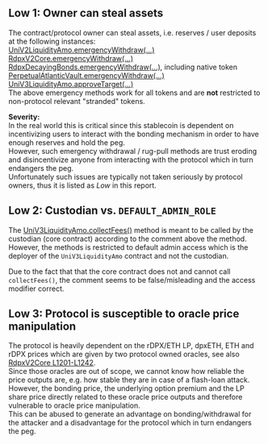 ## Low 1: Owner can steal assets

The contract/protocol owner can steal assets, i.e. reserves / user deposits at the following instances:  
[UniV2LiquidityAmo.emergencyWithdraw(...)](https://github.com/code-423n4/2023-08-dopex/blob/eb4d4a201b3a75dd4bddc74a34e9c42c71d0d12f/contracts/amo/UniV2LiquidityAmo.sol#L137-L153)  
[RdpxV2Core.emergencyWithdraw(...)](https://github.com/code-423n4/2023-08-dopex/blob/eb4d4a201b3a75dd4bddc74a34e9c42c71d0d12f/contracts/core/RdpxV2Core.sol#L156-L173)  
[RdpxDecayingBonds.emergencyWithdraw(...)](https://github.com/code-423n4/2023-08-dopex/blob/eb4d4a201b3a75dd4bddc74a34e9c42c71d0d12f/contracts/decaying-bonds/RdpxDecayingBonds.sol#L80-L107), including native token  
[PerpetualAtlanticVault.emergencyWithdraw(...)](https://github.com/code-423n4/2023-08-dopex/blob/eb4d4a201b3a75dd4bddc74a34e9c42c71d0d12f/contracts/perp-vault/PerpetualAtlanticVault.sol#L214-L228)  
[UniV3LiquidityAmo.approveTarget(...)](https://github.com/code-423n4/2023-08-dopex/blob/eb4d4a201b3a75dd4bddc74a34e9c42c71d0d12f/contracts/amo/UniV3LiquidityAmo.sol#L139-L152)  
The above emergency methods work for all tokens and are **not** restricted to non-protocol relevant "stranded" tokens.  

**Severity:**  
In the real world this is critical since this stablecoin is dependent on incentivizing users to interact with the bonding mechanism in order to have enough reserves and hold the peg.  
However, such emergency withdrawal / rug-pull methods are trust eroding and disincentivize anyone from interacting with the protocol which in turn endangers the peg.  
Unfortunately such issues are typically not taken seriously by protocol owners, thus it is listed as *Low* in this report.


## Low 2: Custodian vs. `DEFAULT_ADMIN_ROLE`
The [UniV3LiquidityAmo.collectFees()](https://github.com/code-423n4/2023-08-dopex/blob/eb4d4a201b3a75dd4bddc74a34e9c42c71d0d12f/contracts/amo/UniV3LiquidityAmo.sol#L116-L133) method is meant to be called by the custodian (core contract) according to the comment above the method. However, the methods is restricted to default admin access which is the deployer of the `UniV3LiquidityAmo` contract and not the custodian.   

Due to the fact that that the core contract does not and cannot call `collectFees()`, the comment seems to be false/misleading and the access modifier correct.

## Low 3: Protocol is susceptible to oracle price manipulation
The protocol is heavily dependent on the rDPX/ETH LP, dpxETH, ETH and rDPX prices which are given by two protocol owned oracles, see also [RdpxV2Core L1201-L1242](https://github.com/code-423n4/2023-08-dopex/blob/eb4d4a201b3a75dd4bddc74a34e9c42c71d0d12f/contracts/core/RdpxV2Core.sol#L1201-L1242).  
Since those oracles are out of scope, we cannot know how reliable the price outputs are, e.g. how stable they are in case of a flash-loan attack.  
However, the bonding price, the underlying option premium and the LP share price directly related to these oracle price outputs and therefore vulnerable to oracle price manipulation.  
This can be abused to generate an advantage on bonding/withdrawal for the attacker and a disadvantage for the protocol which in turn endangers the peg.